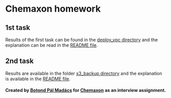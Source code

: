 # Chemaxon homework

## 1st task

Results of the first task can be found in the [deploy_vpc directory](./deploy_vpc/) and the explanation can be read in the [README file](./deploy_vpc/README.md).

## 2nd task

Results are available in the folder [s3_backup directory](./s3_backup/) and the explanation is available in the [README file](./s3_backup/README.md).

#### Created by [Botond Pál Madács](https://github.com/madacsbotondpal) for [Chemaxon](https://chemaxon.com) as an interview assignment.